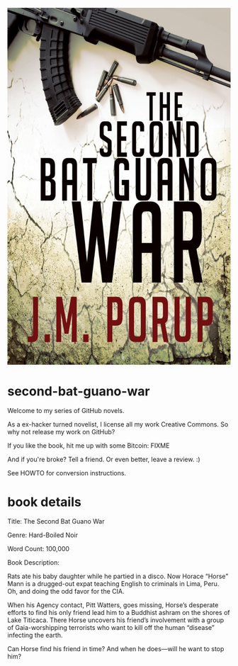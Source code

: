 ![The Second Bat Guano War cover](the-second-bat-guano-war-cover.jpg)

second-bat-guano-war
====================

Welcome to my series of GitHub novels.

As a ex-hacker turned novelist, I license all my work Creative Commons. So why not release my work on GitHub?

If you like the book, hit me up with some Bitcoin: FIXME

And if you're broke? Tell a friend. Or even better, leave a review. :)

See HOWTO for conversion instructions.


book details
============

Title: The Second Bat Guano War

Genre: Hard-Boiled Noir

Word Count: 100,000

Book Description:

Rats ate his baby daughter while he partied in a disco. Now Horace “Horse” Mann is a drugged-out expat teaching English to criminals in Lima, Peru. Oh, and doing the odd favor for the CIA.

When his Agency contact, Pitt Watters, goes missing, Horse’s desperate efforts to find his only friend lead him to a Buddhist ashram on the shores of Lake Titicaca. There Horse uncovers his friend’s involvement with a group of Gaia-worshipping terrorists who want to kill off the human “disease” infecting the earth.

Can Horse find his friend in time? And when he does—will he want to stop him?
